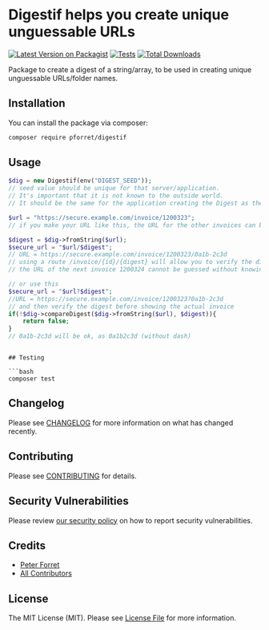 # Digestif helps you create unique unguessable URLs

[![Latest Version on Packagist](https://img.shields.io/packagist/v/pforret/digestif.svg?style=flat-square)](https://packagist.org/packages/pforret/digestif)
[![Tests](https://img.shields.io/github/actions/workflow/status/pforret/digestif/run-tests.yml?branch=main&label=tests&style=flat-square)](https://github.com/pforret/digestif/actions/workflows/run-tests.yml)
[![Total Downloads](https://img.shields.io/packagist/dt/pforret/digestif.svg?style=flat-square)](https://packagist.org/packages/pforret/digestif)

Package to create a digest of a string/array, to be used in creating unique unguessable URLs/folder names.

## Installation

You can install the package via composer:

```bash
composer require pforret/digestif
```

## Usage

```php
$dig = new Digestif(env("DIGEST_SEED"));
// seed value should be unique for that server/application.
// It's important that it is not known to the outside world.
// It should be the same for the application creating the Digest as the one reading/verifying it 

$url = "https://secure.example.com/invoice/1200323";
// if you make your URL like this, the URL for the other invoices can be guessed (e.g. 1200324, etc)

$digest = $dig->fromString($url);
$secure_url = "$url/$digest";
// URL = https://secure.example.com/invoice/1200323/0a1b-2c3d
// using a route /invoice/{id}/{digest} will allow you to verify the digest
// the URL of the next invoice 1200324 cannot be guessed without knowing the seed value

// or use this
$secure_url = "$url?$digest";
//URL = https://secure.example.com/invoice/1200323?0a1b-2c3d
// and then verify the digest before showing the actual invoice
if(!$dig->compareDigest($dig->fromString($url), $digest)){
    return false;
}
// 0a1b-2c3d will be ok, as 0a1b2c3d (without dash)
``` 

```

## Testing

```bash
composer test
```

## Changelog

Please see [CHANGELOG](CHANGELOG.md) for more information on what has changed recently.

## Contributing

Please see [CONTRIBUTING](https://github.com/spatie/.github/blob/main/CONTRIBUTING.md) for details.

## Security Vulnerabilities

Please review [our security policy](../../security/policy) on how to report security vulnerabilities.

## Credits

- [Peter Forret](https://github.com/pforret)
- [All Contributors](../../contributors)

## License

The MIT License (MIT). Please see [License File](LICENSE.md) for more information.
